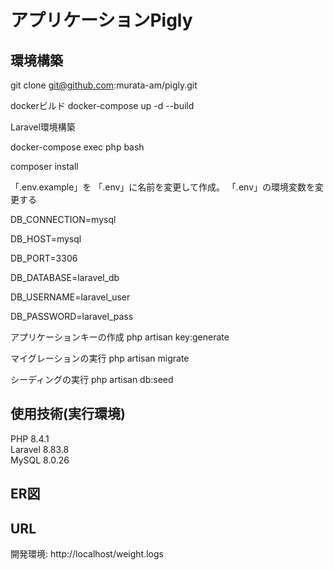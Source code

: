 # アプリケーションPigly

## 環境構築
git clone git@github.com:murata-am/pigly.git

dockerビルド docker-compose up -d --build

Laravel環境構築

docker-compose exec php bash

composer install

「.env.example」を 「.env」に名前を変更して作成。 「.env」の環境変数を変更する

DB_CONNECTION=mysql

DB_HOST=mysql

DB_PORT=3306

DB_DATABASE=laravel_db

DB_USERNAME=laravel_user

DB_PASSWORD=laravel_pass

アプリケーションキーの作成
php artisan key:generate

マイグレーションの実行
php artisan migrate

シーディングの実行
php artisan db:seed

## 使用技術(実行環境)
PHP 8.4.1  
Laravel 8.83.8  
MySQL 8.0.26

## ER図


## URL
開発環境: http://localhost/weight.logs
